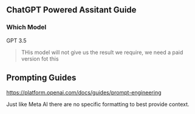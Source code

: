 ## ChatGPT Powered Assitant Guide

### Which Model

GPT 3.5

> THis model will not give us the result we require, we need a paid version fot this

## Prompting Guides

https://platform.openai.com/docs/guides/prompt-engineering

Just like Meta AI there are no specific formatting to best provide context.

